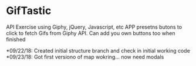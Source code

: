 # GifTastic
API Exercise using Giphy, jQuery, Javascript, etc
APP presetns butons to click to fetch Gifs from Giphy API.
Can add you own buttons too when finished

*09/22/18: Created initial structure branch and check in initial working code
*09/23/18: Got first versiono of map wokring... now need modals

